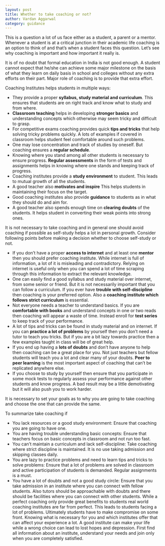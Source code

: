 ```yaml
---
layout: post
title: Whether to take coaching or not?
author: Vardan Aggarwal
category: guidance
---
```


This is a question a lot of us face either as a student, a parent or a mentor. Whenever a student is at a critical junction in their academic life coaching is an option to think of and that’s when a student faces this question. Let’s see why coaching is important and how important it really is.

It is of no doubt that formal education in India is not good enough. A student cannot expect that he/she can achieve some major milestone on the basis of what they learn on daily basis in school and colleges without any extra efforts on their part. Major role of coaching is to provide that extra effort.

Coaching Institutes helps students in multiple ways:

* They provide a proper **syllabus, study material and curriculum**. This ensures that students are on right track and know what to study and from where.
* **Classroom teaching** helps in developing **stronger basics** and understanding concepts which otherwise may seem tricky and difficult to grasp.
* For competitive exams coaching provides quick **tips and tricks** that help solving tricky problems quickly. A lots of examples if covered in classroom helps student feel comfortable around such problems.
* One may lose concentration and track of studies by oneself. But coaching ensures a **regular schedule**.
* Knowing where you stand among all other students is necessary to ensure progress. **Regular assessments** in the form of tests and assignments helps in knowing where one stands and keeping track of progress.
* Coaching institutes provide a **study environment** to student. This leads to mutual growth of all the students.
* A good teacher also **motivates and inspire** This helps students in maintaining their focus on the target.
* Good coaching institutes also provide **guidance** to students as in what they should do and aim for.
* A good teacher also spends enough time on **clearing doubts** of the students. It helps student in converting their weak points into strong ones.

It is not necessary to take coaching and in general one should avoid coaching if possible as self-study helps a lot in personal growth. Consider following points before making a decision whether to choose self-study or not.

* If you don’t have a proper **access to internet** and at least one **mentor** then you should prefer coaching institute. While internet is full of information, a lot of it is misleading and contradictory. Relying on internet is useful only when you can spend a lot of time scraping through this information to extract the relevant knowledge.
* One can easily find a good syllabus and study material over internet, from some senior or friend. But it is not necessarily important that you can follow a curriculum. If you ever have **trouble with self-discipline** then coaching is your preferred option. Also a **coaching institute which follows strict curriculum** is essential.
* Not everyone needs a teacher to understand basics. If you are **comfortable with books** and understand concepts in one or two reads then coaching will appear a waste of time. Instead enroll for **test series** to keep track of your performance.
* A lot of tips and tricks can be found in study material and on internet. If you can **practice a lot of problems** by yourself then you don’t need a tutor to teach you tricks. But if you are a bit lazy towards practice then a few examples taught in class will be of great help.
* If you end up having a **lots of doubts** and don’t have anyone to help then coaching can be a great place for you. Not just teachers but fellow students will teach you a lot and clear many of your doubts. **Peer to peer learning** is the most important aspect of coaching that can’t be replicated anywhere else.
* If you choose to study by yourself then ensure that you participate in some mock tests to regularly assess your performance against other students and know progress. A bad result may be a little demotivating but it will also push you to work harder.
 

It is necessary to set your goals as to why you are going to take coaching and choose the one that can provide the same.

To summarize take coaching if

* You lack resources or a good study environment: Ensure that coaching you are going to have one.
* You are having trouble understanding basic concepts: Ensure that teachers focus on basic concepts in classroom and not run too fast.
* You can’t maintain a curriculum and lack self-discipline: Take coaching where strict discipline is maintained. It is no use taking admission and skipping classes daily.
* You are lazy to practice problems and need to learn tips and tricks to solve problems: Ensure that a lot of problems are solved in classroom and active participation of students is demanded. Regular assignments is a must.
* You have a lot of doubts and not a good study circle: Ensure that you take admission in an institute where you can connect with fellow students. Also tutors should be approachable with doubts and there should be facilities where you can connect with other students.
While a perfect coaching only provide great benefits to students real world coaching institutes are far from perfect. This leads to students facing a lot of problems. Ultimately students have to make compromise on some front. Knowing what is necessary for you and which institutes offer that can affect your experience a lot. A good institute can make your life while a wrong choice can lead to lost hopes and depression. First find all information about an institute, understand your needs and join only when you are completely satisfied.
